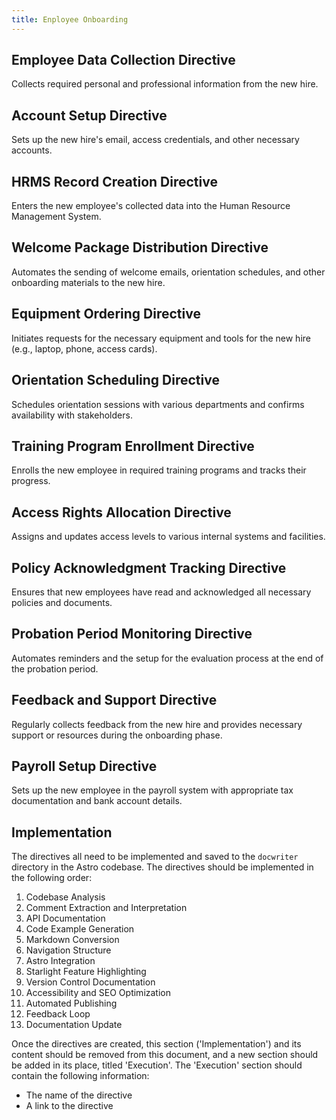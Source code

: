 ```yaml
---
title: Enployee Onboarding
---
```

## Employee Data Collection Directive

Collects required personal and professional information from the new hire.

## Account Setup Directive

Sets up the new hire's email, access credentials, and other necessary accounts.

## HRMS Record Creation Directive

Enters the new employee's collected data into the Human Resource Management System.

## Welcome Package Distribution Directive

Automates the sending of welcome emails, orientation schedules, and other onboarding materials to the new hire.

## Equipment Ordering Directive

Initiates requests for the necessary equipment and tools for the new hire (e.g., laptop, phone, access cards).

## Orientation Scheduling Directive

Schedules orientation sessions with various departments and confirms availability with stakeholders.

## Training Program Enrollment Directive

Enrolls the new employee in required training programs and tracks their progress.

## Access Rights Allocation Directive

Assigns and updates access levels to various internal systems and facilities.

## Policy Acknowledgment Tracking Directive

Ensures that new employees have read and acknowledged all necessary policies and documents.

## Probation Period Monitoring Directive

Automates reminders and the setup for the evaluation process at the end of the probation period.

## Feedback and Support Directive

Regularly collects feedback from the new hire and provides necessary support or resources during the onboarding phase.

## Payroll Setup Directive

Sets up the new employee in the payroll system with appropriate tax documentation and bank account details.

## Implementation

The directives all need to be implemented and saved to the `docwriter` directory in the Astro codebase. The directives should be implemented in the following order:

1. Codebase Analysis
2. Comment Extraction and Interpretation
3. API Documentation
4. Code Example Generation
5. Markdown Conversion
6. Navigation Structure
7. Astro Integration
8. Starlight Feature Highlighting
9. Version Control Documentation
10. Accessibility and SEO Optimization
11. Automated Publishing
12. Feedback Loop
13. Documentation Update

Once the directives are created, this section ('Implementation') and its content should be removed from this document, and a new section should be added in its place, titled 'Execution'. The 'Execution' section should contain the following information:

* The name of the directive
* A link to the directive
